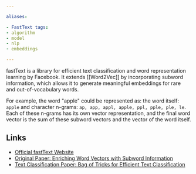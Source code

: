 ```yaml
---

aliases:

- FastText tags:
- algorithm
- model
- nlp
- embeddings

---
```

fastText is a library for efficient text classification and word representation learning by Facebook. It extends [[Word2Vec]] by incorporating subword information, which allows it to generate meaningful embeddings for rare and out-of-vocabulary words.

For example, the word "apple" could be represented as: the word itself: `apple` and character n-grams: `ap, app, appl, apple, ppl, pple, ple, le`. Each of these n-grams has its own vector representation, and the final word vector is the sum of these subword vectors and the vector of the word itself.

## Links

- [Official fastText Website](https://fasttext.cc/)
- [Original Paper: Enriching Word Vectors with Subword Information](https://arxiv.org/abs/1607.04606)
- [Text Classification Paper: Bag of Tricks for Efficient Text Classification](https://arxiv.org/abs/1607.01759)
